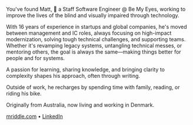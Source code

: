 You've found Matt, 👋 a Staff Software Engineer @ Be My Eyes, working to improve the lives of the blind and visually impaired through technology.

With 16 years of experience in startups and global companies, he's moved between management and IC roles, always focusing on high-impact modernization, solving tough technical challenges, and supporting teams. Whether it's revamping legacy systems, untangling technical messes, or mentoring others, the goal is always the same—making things better for people and for systems.

A passion for learning, sharing knowledge, and bringing clarity to complexity shapes his approach, often through writing.

Outside of work, he recharges by spending time with family, reading, or riding his bike.

Originally from Australia, now living and working in Denmark.

[mriddle.com](https://www.mriddle.com) • [LinkedIn](https://www.linkedin.com/in/mriddle/)

